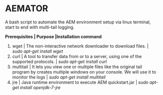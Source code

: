 # AEMATOR
A bash script to automate the AEM environment setup via linux terminal, start to end with multi-tail logging.

**Prerequisites | Purpose |Installation command**
1. wget | The non-interactive network downloader to download files. | *sudo apt-get install wget*
2. curl | A tool to transfer data from or to a server, using one of the supported protocols. | *sudo apt-get install curl*
3. multitail | It lets you view one or multiple  files  like the  original  tail  program by creates multiple windows on your console. We will use it to monitor the logs | *sudo apt-get install multitail*
4. jre | Java runtime environment to execute AEM quickstart.jar | *sudo apt-get install openjdk-7-jre*
